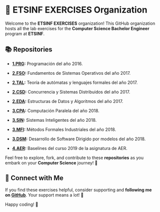 # 🚀 **ETSINF EXERCISES Organization**

Welcome to the **ETSINF EXERCISES** organization! This GitHub organization hosts all the lab exercises for the **Computer Science Bachelor Engineer** program at **ETSINF**.

## 📚 **Repositories**

- **[1.PRG](https://github.com/nacchofer31-etsinf-exercises/1.PRG):** Programación del año 2016.

- **[2.FSO](https://github.com/nacchofer31-etsinf-exercises/2.FSO):** Fundamentos de Sistemas Operativos del año 2017.
  
- **[2.TAL](https://github.com/nacchofer31-etsinf-exercises/2.TAL):** Teoría de autómatas y lenguajes formales del año 2017.
  
- **[2.CSD](https://github.com/nacchofer31-etsinf-exercises/2.CSD):** Concurrencia y Sistemas Distribuidos del año 2017.
  
- **[2.EDA](https://github.com/nacchofer31-etsinf-exercises/2.EDA):** Estructuras de Datos y Algoritmos del año 2017.
 
- **[3.CPA](https://github.com/nacchofer31-etsinf-exercises/3.CPA):** Computación Paralela del año 2018.

- **[3.SIN](https://github.com/nacchofer31-etsinf-exercises/3.SIN):** Sistemas Inteligentes del año 2018.

- **[3.MFI](https://github.com/nacchofer31-etsinf-exercises/3.MFI):** Métodos Formales Industriales del año 2018.

- **[3.DSM](https://github.com/nacchofer31-etsinf-exercises/3.DSM):** Desarrollo de Software Dirigido por modelos del año 2018.

- **[4.AER](https://github.com/nacchofer31-etsinf-exercises/4.AER):** Baselines del curso 2019 de la asignatura de AER.

Feel free to explore, fork, and contribute to these **repositories** as you embark on your **Computer Science** journey! 🚀

## 🤝 Connect with Me

If you find these exercises helpful, consider supporting and **following me on [**GitHub**](https://github.com/Nacchofer31)**. Your support means a lot! 🙌

Happy coding! 🎉
